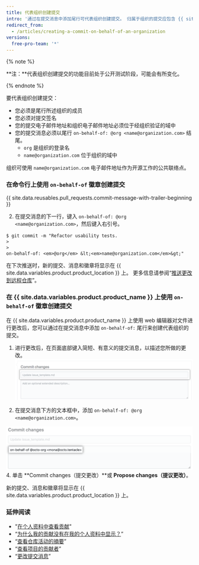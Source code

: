 ```yaml
---
title: 代表组织创建提交
intro: '通过在提交消息中添加尾行可代表组织创建提交。 归属于组织的提交应包含 {{ site.data.variables.product.product_name }} 上的 `on-behalf-of` 徽章。'
redirect_from:
  - /articles/creating-a-commit-on-behalf-of-an-organization
versions:
  free-pro-team: '*'
---
```


{% note %}

**注：**代表组织创建提交的功能目前处于公开测试阶段，可能会有所变化。

{% endnote %}

要代表组织创建提交：

- 您必须是尾行所述组织的成员
- 您必须对提交签名
- 您的提交电子邮件地址和组织电子邮件地址必须位于经组织验证的域中
- 您的提交消息必须以尾行 `on-behalf-of: @org <name@organization.com>` 结尾。
  - `org` 是组织的登录名
  - `name@organization.com` 位于组织的域中

组织可使用 `name@organization.com` 电子邮件地址作为开源工作的公共联络点。

### 在命令行上使用 `on-behalf-of` 徽章创建提交

{{ site.data.reusables.pull_requests.commit-message-with-trailer-beginning }}

2. 在提交消息的下一行，键入 `on-behalf-of: @org <name@organization.com>`，然后键入右引号。

  ```shell
  $ git commit -m "Refactor usability tests.
  >
  >
  on-behalf-of: <em>@org</em> &lt;<em>name@organization.com</em>&gt;"
  ```

在下次推送时，新的提交、消息和徽章将显示在 {{ site.data.variables.product.product_location }} 上。 更多信息请参阅“[推送更改到远程仓库](/articles/pushing-commits-to-a-remote-repository/)”。

### 在 {{ site.data.variables.product.product_name }} 上使用 `on-behalf-of` 徽章创建提交

在 {{ site.data.variables.product.product_name }} 上使用 web 编辑器对文件进行更改后，您可以通过在提交消息中添加 `on-behalf-of:` 尾行来创建代表组织的提交。

1. 进行更改后，在页面底部键入简短、有意义的提交消息，以描述您所做的更改。 ![有关更改的提交消息](/assets/images/help/repository/write-commit-message-quick-pull.png)

2. 在提交消息下方的文本框中，添加 `on-behalf-of: @org <name@organization.com>`。

  ![第二个提交消息文本框中的提交消息代表尾行示例](/assets/images/help/repository/write-commit-message-on-behalf-of-trailer.png)
4. 单击 **Commit changes（提交更改）**或 **Propose changes（提议更改）**。

新的提交、消息和徽章将显示在 {{ site.data.variables.product.product_location }} 上。

### 延伸阅读

- "[在个人资料中查看贡献](/articles/viewing-contributions-on-your-profile)"
- “[为什么我的贡献没有在我的个人资料中显示？](/articles/why-are-my-contributions-not-showing-up-on-my-profile)”
- “[查看仓库活动的摘要](/articles/viewing-a-summary-of-repository-activity)”
- “[查看项目的贡献者](/articles/viewing-a-projects-contributors)”
- “[更改提交消息](/articles/changing-a-commit-message)”

